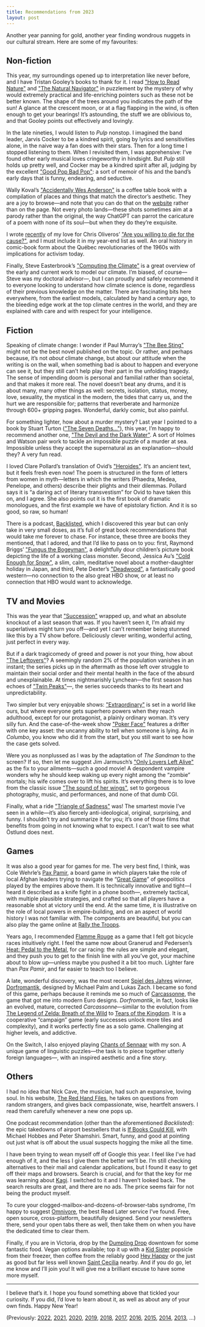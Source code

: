 ```yaml
---
title: Recommendations from 2023
layout: post
---
```


Another year panning for gold, another year finding wondrous nuggets in our cultural stream. Here are some of my favourites:

## Non-fiction

This year, my surroundings opened up to interpretation like never before, and I have Tristan Gooley’s books to thank for it. I read ["How to Read Nature"](https://www.naturalnavigator.com/the-library/how-to-read-nature/) and ["The Natural Navigator"](https://www.naturalnavigator.com/books-and-library/the-natural-navigator/) in puzzlement by the mystery of why would extremely practical and life-enriching pointers such as these not be better known. The shape of the trees around you indicates the path of the sun! A glance at the crescent moon, or at a flag flapping in the wind, is often enough to get your bearings! It’s astounding, the stuff we are oblivious to, and that Gooley points out effectively and lovingly.

In the late nineties, I would listen to *Pulp* nonstop. I imagined the band leader, Jarvis Cocker to be a kindred spirit, going by lyrics and sensitivities alone, in the naive way a fan does with their stars. Then for a long time I stopped listening to them. When I revisited them, I was apprehensive: I’ve found other early musical loves cringeworthy in hindsight. But *Pulp* still holds up pretty well, and Cocker may be a kindred spirit after all, judging by the excellent ["Good Pop Bad Pop"](https://www.goodreads.com/book/show/59578046-good-pop-bad-pop): a sort of memoir of his and the band’s early days that is funny, endearing, and seductive.

Wally Koval’s ["Accidentally Wes Anderson"](https://accidentallywesanderson.com/book/) is a coffee table book with a compilation of places and things that match the director’s aesthetic. They are a joy to browse—and note that you can do that on the [website](https://accidentallywesanderson.com) rather than on the page. Not every photo lands—these shots sometimes aim at a parody rather than the original, the way ChatGPT can parrot the caricature of a poem with none of its soul—but when they do they’re exquisite.

I wrote [recently](https://cuevano.ca/2023/11/11/are-you-willing-to-blow-up-the-cause/) of my love for Chris Oliveros’ ["Are you willing to die for the cause?"](https://drawnandquarterly.com/books/are-you-willing-to-die-for-the-cause/), and I must include it in my year-end list as well. An oral history in comic-book form about the Québec revolutionaries of the 1960s with implications for activism today.

Finally, Steve Easterbrook’s ["Computing the Climate"](https://www.cambridge.org/core/books/computing-the-climate/64DAAC995DC84241F8D8605B3779C68A) is a great overview of the early and current work to model our climate. I’m biased, of course—Steve was my doctoral advisor—, but I can proudly and safely recommend it to everyone looking to understand how climate science is done, regardless of their previous knowledge on the matter. There are fascinating bits here everywhere, from the earliest models, calculated by hand a century ago, to the bleeding edge work at the top climate centres in the world, and they are explained with care and with respect for your intelligence.

## Fiction

Speaking of climate change: I wonder if Paul Murray’s ["The Bee Sting"](https://en.wikipedia.org/wiki/The_Bee_Sting) might not be the best novel published on the topic. Or rather, and perhaps because, it’s not *about* climate change, but about our attitude when the writing is on the wall, when something bad is about to happen and everyone can see it, but they still can’t help play their part in the unfolding tragedy. The sense of impending doom is personal and familial rather than societal, and that makes it more real. The novel doesn’t beat any drums, and it is about many, many other things as well: secrets, isolation, status, money, love, sexuality, the mystical in the modern, the tides that carry us, and the hurt we are responsible for; patterns that reverberate and harmonize through 600+ gripping pages. Wonderful, darkly comic, but also painful.

For something lighter, how about a murder mystery? Last year I pointed to a book by Stuart Turton (["The Seven Deaths…"](https://en.wikipedia.org/wiki/The_Seven_Deaths_of_Evelyn_Hardcastle)), this year, I’m happy to recommend another one, ["The Devil and the Dark Water"](https://en.wikipedia.org/wiki/The_Devil_and_the_Dark_Water). A sort of Holmes and Watson pair work to tackle an impossible puzzle of a murder at sea. Impossible unless they accept the supernatural as an explanation—should they? A very fun read.

I loved Clare Pollard’s translation of Ovid’s ["Heroides"](https://en.wikipedia.org/wiki/Heroides). It’s an ancient text, but it feels fresh even now! The poem is structured in the form of letters from women in myth—letters in which the writers (Phaedra, Medea, Penelope, and others) describe their plights and their dilemmas. Pollard says it is “a daring act of literary transvestism” for Ovid to have taken this on, and I agree. She also points out it is the first book of dramatic monologues, and the first example we have of epistolary fiction. And it is so good, so raw, so human!

There is a podcast, [Backlisted](https://www.backlisted.fm), which I discovered this year but can only take in very small doses, as it’s full of great book recommendations that would take me forever to chase. For instance, these three are books they mentioned, that I adored, and that I’d like to pass on to you: first, Raymond Briggs’ ["Fungus the Bogeyman"](https://en.wikipedia.org/wiki/Fungus_the_Bogeyman), a delightfully dour children’s picture book depicting the life of a working class monster. Second, Jessica Au’s ["Cold Enough for Snow"](https://www.goodreads.com/en/book/show/58730649), a slim, calm, meditative novel about a mother-daughter holiday in Japan, and third, Pete Dexter’s ["Deadwood"](https://www.goodreads.com/book/show/52423.Deadwood), a fantastically good western—no connection to the also great HBO show, or at least no connection that HBO would want to acknowledge.

## TV and Movies

This was the year that ["Succession"](https://en.wikipedia.org/wiki/Succession_(TV_series)) wrapped up, and what an absolute knockout of a last season that was. If you haven’t seen it, I’m afraid my superlatives might turn you off—and yet I can’t remember being stunned like this by a TV show before. Deliciously clever writing, wonderful acting, just perfect in every way.

But if a dark tragicomedy of greed and power is not your thing, how about ["The Leftovers"](https://en.wikipedia.org/wiki/The_Leftovers_(TV_series))? A seemingly random 2% of the population vanishes in an instant; the series picks up in the aftermath as those left over struggle to maintain their social order and their mental health in the face of the absurd and unexplainable. At times nightmarishly Lynchean—the first season has echoes of ["Twin Peaks"](https://en.wikipedia.org/wiki/Twin_Peaks)—, the series succeeds thanks to its heart and unpredictability.

Two simpler but very enjoyable shows: ["Extraordinary"](https://en.wikipedia.org/wiki/Extraordinary_(TV_series)) is set in a world like ours, but where everyone gets superhero powers when they reach adulthood, except for our protagonist, a plainly ordinary woman. It’s very silly fun. And the case-of-the-week show ["Poker Face"](https://en.wikipedia.org/wiki/Poker_Face_(TV_series)) features a drifter with one key asset: the uncanny ability to tell when someone is lying. As in *Columbo*, you know who did it from the start, but you still want to see how the case gets solved.

Were you as nonplussed as I was by the adaptation of *The Sandman* to the screen? If so, then let me suggest Jim Jarmusch’s ["Only Lovers Left Alive"](https://en.wikipedia.org/wiki/Only_Lovers_Left_Alive) as the fix to your ailments—such a good movie! A despondent vampire wonders why he should keep waking up every night among the “zombie” mortals; his wife comes over to lift his spirits. It’s everything there is to love from the classic issue ["The sound of her wings"](https://sandman.fandom.com/wiki/Sandman_08), set to gorgeous photography, music, and performances, and none of that dumb CGI.

Finally, what a ride ["Triangle of Sadness"](https://en.wikipedia.org/wiki/Triangle_of_Sadness) was! The smartest movie I’ve seen in a while—it’s also fiercely anti-ideological, original, surprising, and funny. I shouldn’t try and summarize it for you; it’s one of those films that benefits from going in not knowing what to expect. I can’t wait to see what Östlund does next.

## Games

It was also a good year for games for me. The very best find, I think, was Cole Wehrle’s [Pax Pamir](https://boardgamegeek.com/boardgame/256960/pax-pamir-second-edition), a board game in which players take the role of local Afghan leaders trying to navigate the “[Great Game](https://en.wikipedia.org/wiki/Great_Game)” of geopolitics played by the empires above them. It is technically innovative and tight—I heard it described as a knife fight in a phone booth—, extremely tactical, with multiple plausible strategies, and crafted so that all players have a reasonable shot at victory until the end. At the same time, it is illustrative on the role of local powers in empire-building, and on an aspect of world history I was not familiar with. The components are beautiful, but you can also play the game online at [Rally the Troops](https://www.rally-the-troops.com).

Years ago, I recommended [Flamme Rouge](https://boardgamegeek.com/boardgame/199478/flamme-rouge) as a game that I felt got bicycle races intuitively right. I feel the same now about Granerud and Pedersen’s [Heat: Pedal to the Metal](https://boardgamegeek.com/boardgame/366013/heat-pedal-metal), for car racing: the rules are simple and elegant, and they push you to get to the finish line with all you’ve got, your machine about to blow up—unless maybe you pushed it a bit too much. Lighter fare than *Pax Pamir*, and far easier to teach too I believe.

A late, wonderful discovery, was the most recent [Spiel des Jahres](https://boardgamegeek.com/wiki/page/Spiel_des_Jahres) winner, [Dorfromantik](https://boardgamegeek.com/boardgame/370591/dorfromantik-board-game), designed by Michael Palm and Lukas Zach. I became so fond of this game, perhaps because it reminds me so much of [Carcassonne](https://boardgamegeek.com/boardgame/822/carcassonne), the game that got me into modern Euro designs. *Dorfromantik*, in fact, looks like an evolved, mature, corrected *Carcassonne*—similar to the evolution from [The Legend of Zelda: Breath of the Wild](https://en.wikipedia.org/wiki/The_Legend_of_Zelda:_Breath_of_the_Wild) to [Tears of the Kingdom](https://en.wikipedia.org/wiki/The_Legend_of_Zelda:_Tears_of_the_Kingdom). It is a cooperative “campaign” game (early successes unlock more tiles and complexity), and it works perfectly fine as a solo game. Challenging at higher levels, and addictive.

On the Switch, I also enjoyed playing [Chants of Sennaar](https://en.wikipedia.org/wiki/Chants_of_Sennaar) with my son. A unique game of linguistic puzzles—the task is to piece together utterly foreign languages—, with an inspired aesthetic and a fine story.

## Others

I had no idea that Nick Cave, the musician, had such an expansive, loving soul. In his website, [The Red Hand Files](https://www.theredhandfiles.com), he takes on questions from random strangers, and gives back compassionate, wise, heartfelt answers. I read them carefully whenever a new one pops up.

One podcast recommendation (other than the aforementioned *Backlisted*): the epic takedowns of airport bestsellers that is [If Books Could Kill](https://www.ifbookspod.com), with Michael Hobbes and Peter Shamshiri. Smart, funny, and good at pointing out just what is off about the usual suspects hogging the mike all the time.

I have been trying to wean myself off of Google this year. I feel like I’ve had enough of it, and the less I give them the better we’ll be. I’m still checking alternatives to their mail and calendar applications, but I found it easy to get off their maps and browsers. Search is crucial, and for that the key for me was learning about [Kagi](https://kagi.com). I switched to it and I haven’t looked back. The search results are great, and there are no ads. The price seems fair for not being the product myself.

To cure your clogged-mailbox-and-dozens-of-browser-tabs syndrome, I’m happy to suggest [Omnivore](https://omnivore.app/), the best Read Later service I’ve found. Free, open source, cross-platform, beautifully designed. Send your newsletters there, send your open tabs there as well, then take them on when you have the dedicated time to clear them.

Finally, if you are in Victoria, drop by the [Dumpling Drop](https://www.dumplingdrop.ca) downtown for some fantastic food. Vegan options available; top it up with a [Kid Sister](https://www.kidsistericecream.com) popsicle from their freezer, then coffee from the reliably good [Hey Happy](https://heyhappycoffee.com) or the just as good but far less well known [Saint Cecilia](https://www.saint-cecilia.ca) nearby. And if you do go, let me know and I’ll join you! It will give me a brilliant excuse to have some more myself.

<hr></hr>

I believe that’s it. I hope you found something above that tickled your curiosity. If you did, I’d love to learn about it, as well as about any of your own finds. Happy New Year!

(Previously:
[2022](https://cuevano.ca/2022/12/31/recommendations-from-2022/),
[2021](https://cuevano.ca/2021/12/29/recommendations-from-2021/),
[2020](https://cuevano.ca/2020/12/31/recommendations-from-2020/),
[2019](https://cuevano.ca/2019/12/31/recommendations-from-2019/),
[2018](https://cuevano.ca/2018/12/31/recommendations-from-2018/),
[2017](https://cuevano.ca/2017/12/31/recommendations-from-2017/),
[2016](https://cuevano.ca/2016/12/recommendations-from-2016/),
[2015](https://cuevano.ca/2015/12/recommendations-from-2015/),
[2014](https://cuevano.ca/2014/12/recommendations-from-2014/),
[2013](https://cuevano.ca/2013/12/recommendations-from-2013/),
...)
